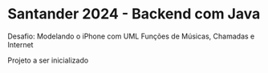 # Santander 2024 - Backend com Java

Desafio: Modelando o iPhone com UML Funções de Músicas, Chamadas e Internet

Projeto a ser inicializado